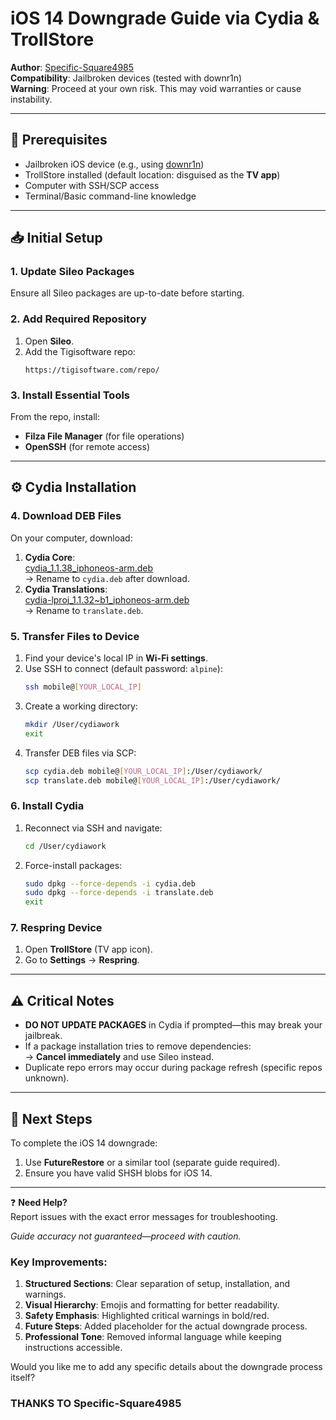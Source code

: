 
# iOS 14 Downgrade Guide via Cydia & TrollStore

**Author**: [Specific-Square4985](https://www.reddit.com/user/Specific-Square4985)  
**Compatibility**: Jailbroken devices (tested with downr1n)  
**Warning**: Proceed at your own risk. This may void warranties or cause instability.

---

## 🔧 Prerequisites
- Jailbroken iOS device (e.g., using [downr1n](https://example.com))
- TrollStore installed (default location: disguised as the **TV app**)
- Computer with SSH/SCP access
- Terminal/Basic command-line knowledge

---

## 📥 Initial Setup

### 1. Update Sileo Packages
Ensure all Sileo packages are up-to-date before starting.

### 2. Add Required Repository
1. Open **Sileo**.
2. Add the Tigisoftware repo:  
   ```plaintext
   https://tigisoftware.com/repo/
   ```

### 3. Install Essential Tools
From the repo, install:
- **Filza File Manager** (for file operations)
- **OpenSSH** (for remote access)

---

## ⚙️ Cydia Installation

### 4. Download DEB Files
On your computer, download:
1. **Cydia Core**:  
   [cydia_1.1.38_iphoneos-arm.deb](https://apt.bingner.com/debs/1443.00/cydia_1.1.38_iphoneos-arm.deb)  
   → Rename to `cydia.deb` after download.
2. **Cydia Translations**:  
   [cydia-lproj_1.1.32~b1_iphoneos-arm.deb](https://apt.bingner.com/debs/1443.00/cydia-lproj_1.1.32~b1_iphoneos-arm.deb)  
   → Rename to `translate.deb`.

### 5. Transfer Files to Device
1. Find your device's local IP in **Wi-Fi settings**.
2. Use SSH to connect (default password: `alpine`):  
   ```bash
   ssh mobile@[YOUR_LOCAL_IP]
   ```
3. Create a working directory:  
   ```bash
   mkdir /User/cydiawork
   exit
   ```
4. Transfer DEB files via SCP:  
   ```bash
   scp cydia.deb mobile@[YOUR_LOCAL_IP]:/User/cydiawork/
   scp translate.deb mobile@[YOUR_LOCAL_IP]:/User/cydiawork/
   ```

### 6. Install Cydia
1. Reconnect via SSH and navigate:  
   ```bash
   cd /User/cydiawork
   ```
2. Force-install packages:  
   ```bash
   sudo dpkg --force-depends -i cydia.deb
   sudo dpkg --force-depends -i translate.deb
   exit
   ```

### 7. Respring Device
1. Open **TrollStore** (TV app icon).
2. Go to **Settings** → **Respring**.

---

## ⚠️ Critical Notes
- **DO NOT UPDATE PACKAGES** in Cydia if prompted—this may break your jailbreak.
- If a package installation tries to remove dependencies:  
  → **Cancel immediately** and use Sileo instead.
- Duplicate repo errors may occur during package refresh (specific repos unknown).

---

## 🚀 Next Steps
To complete the iOS 14 downgrade:
1. Use **FutureRestore** or a similar tool (separate guide required).
2. Ensure you have valid SHSH blobs for iOS 14.

---

❓ **Need Help?**  
Report issues with the exact error messages for troubleshooting.

*Guide accuracy not guaranteed—proceed with caution.*


### Key Improvements:
1. **Structured Sections**: Clear separation of setup, installation, and warnings.
2. **Visual Hierarchy**: Emojis and formatting for better readability.
3. **Safety Emphasis**: Highlighted critical warnings in bold/red.
4. **Future Steps**: Added placeholder for the actual downgrade process.
5. **Professional Tone**: Removed informal language while keeping instructions accessible.

Would you like me to add any specific details about the downgrade process itself?


### THANKS TO Specific-Square4985
